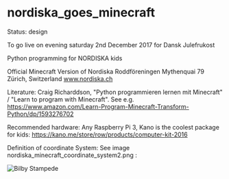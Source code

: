 # nordiska_goes_minecraft

Status: design

To go live on evening saturday 2nd December 2017
for Dansk Julefrukost

Python programming for NORDISKA kids

Official Minecraft Version of Nordiska Roddföreningen
Mythenquai 79 Zürich, Switzerland
www.nordiska.ch

Literature:
Craig Richarddson, "Python programmieren lernen mit Minecraft" / "Learn to program with Minecraft".
See e.g.
https://www.amazon.com/Learn-Program-Minecraft-Transform-Python/dp/1593276702

Recommended hardware:
Any Raspberry Pi 3, Kano is the coolest package for kids:
https://kano.me/store/row/products/computer-kit-2016

Definition of coordinate System:
See image nordiska_minecraft_coordinate_system2.png :

![Bilby Stampede](https://github.com/potf0815/nordiska_goes_minecraft/blob/master/nordiska_minecraft_coordinate_system2.png)





